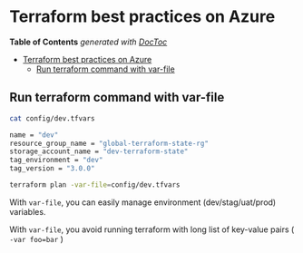 # Terraform best practices on Azure

<!-- START doctoc generated TOC please keep comment here to allow auto update -->
<!-- DON'T EDIT THIS SECTION, INSTEAD RE-RUN doctoc TO UPDATE -->
**Table of Contents**  *generated with [DocToc](https://github.com/thlorenz/doctoc)*

- [Terraform best practices on Azure](#terraform-best-practices-on-azure)
  - [Run terraform command with var-file](#run-terraform-command-with-var-file)

<!-- END doctoc generated TOC please keep comment here to allow auto update -->

## Run terraform command with var-file

``` BASH
cat config/dev.tfvars

name = "dev"
resource_group_name = "global-terraform-state-rg"
storage_account_name = "dev-terraform-state"
tag_environment = "dev"
tag_version = "3.0.0"

terraform plan -var-file=config/dev.tfvars
```

With `var-file`, you can easily manage environment (dev/stag/uat/prod) variables.

With `var-file`, you avoid running terraform with long list of key-value pairs ( `-var foo=bar` )
